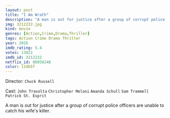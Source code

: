 ```yaml
---
layout: post
title: "I Am Wrath"
description: "A man is out for justice after a group of corrupt police officers are unable to catch his wife's killer..."
img: 3212232.jpg
kind: movie
genres: [Action,Crime,Drama,Thriller]
tags: Action Crime Drama Thriller 
year: 2016
imdb_rating: 5.4
votes: 13022
imdb_id: 3212232
netflix_id: 80058248
color: 114b5f
---
```

Director: `Chuck Russell`  

Cast: `John Travolta` `Christopher Meloni` `Amanda Schull` `Sam Trammell` `Patrick St. Esprit` 

A man is out for justice after a group of corrupt police officers are unable to catch his wife's killer.